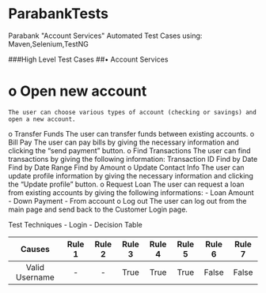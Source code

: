 # ParabankTests
Parabank "Account Services" Automated Test Cases using: Maven,Selenium,TestNG

###High Level Test Cases
##•	Account Services
#  o	Open new account
    The user can choose various types of account (checking or savings) and open a new account. 
  o	Transfer Funds
	  The user can transfer funds between existing accounts.
  o	Bill Pay
    The user can pay bills by giving the necessary information and clicking the “send payment” button.
  o	Find Transactions
  	The user can find transactions by giving the following information:
  	Transaction ID
  	Find by Date
  	Find by Date Range
  	Find by Amount
  o	Update Contact Info
  	The user can update profile information by giving the necessary information and clicking the “Update profile” button.
  o	Request Loan
  	The user can request a loan from existing accounts by giving the following informations:
    -	Loan Amount
    -	Down Payment
    -	From account
  o	Log out
  	The user can log out from the main page and send back to the Customer Login page.
    
Test Techniques - Login - Decision Table

|Causes|Rule 1|Rule 2|Rule 3|Rule 4|Rule 5|Rule 6|Rule 7|
|:---:|:---:|:---:|:---:|:---:|:---:|:---:|:---:|
|Valid Username|-|-|True|True|True|False|False|
